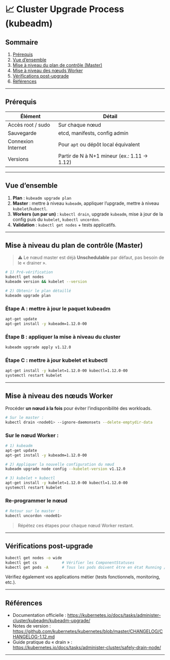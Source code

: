 # 📈 Cluster Upgrade Process (kubeadm)

## Sommaire
1. [Prérequis](#prérequis)
2. [Vue d’ensemble](#vue-densemble)
3. [Mise à niveau du plan de contrôle (Master)](#mise-à-niveau-du-plan-de-contrôle-master)
4. [Mise à niveau des nœuds Worker](#mise-à-niveau-des-nœuds-worker)
5. [Vérifications post-upgrade](#vérifications-post-upgrade)
6. [Références](#références)

---

## Prérequis

| Élément | Détail |
| ------- | ------ |
| Accès root / sudo | Sur chaque nœud |
| Sauvegarde | etcd, manifests, config admin |
| Connexion Internet | Pour `apt` ou dépôt local équivalent |
| Versions | Partir de N à N+1 mineur (ex.: 1.11 → 1.12) |

---

## Vue d’ensemble

1. **Plan** : `kubeadm upgrade plan`  
2. **Master** : mettre à niveau `kubeadm`, appliquer l’upgrade, mettre à niveau `kubelet`/`kubectl`.  
3. **Workers (un par un)** : `kubectl drain`, upgrade `kubeadm`, mise à jour de la config puis du `kubelet`, `kubectl uncordon`.  
4. **Validation** : `kubectl get nodes` + tests applicatifs.

---

## Mise à niveau du plan de contrôle (Master)

> ⚠️ Le nœud master est déjà **Unschedulable** par défaut, pas besoin de le « drainer ».

```bash
# 1) Pré-vérification
kubectl get nodes
kubeadm version && kubelet --version

# 2) Obtenir le plan détaillé
kubeadm upgrade plan
```

### Étape A : mettre à jour le paquet kubeadm

```bash
apt-get update
apt-get install -y kubeadm=1.12.0-00
```

### Étape B : appliquer la mise à niveau du cluster

```bash
kubeadm upgrade apply v1.12.0
```

### Étape C : mettre à jour kubelet et kubectl

```bash
apt-get install -y kubelet=1.12.0-00 kubectl=1.12.0-00
systemctl restart kubelet
```

---

## Mise à niveau des nœuds Worker

Procéder **un nœud à la fois** pour éviter l’indisponibilité des workloads.

```bash
# Sur le master :
kubectl drain <node01> --ignore-daemonsets --delete-emptydir-data
```

### Sur le nœud Worker :

```bash
# 1) kubeadm
apt-get update
apt-get install -y kubeadm=1.12.0-00

# 2) Appliquer la nouvelle configuration du nœud
kubeadm upgrade node config --kubelet-version v1.12.0

# 3) kubelet + kubectl
apt-get install -y kubelet=1.12.0-00 kubectl=1.12.0-00
systemctl restart kubelet
```

### Re-programmer le nœud

```bash
# Retour sur le master :
kubectl uncordon <node01>
```

> Répétez ces étapes pour chaque nœud Worker restant.

---

## Vérifications post-upgrade

```bash
kubectl get nodes -o wide
kubectl get cs           # Vérifier les ComponentStatuses
kubectl get pods -A      # Tous les pods doivent être en état Running / Completed
```

Vérifiez également vos applications métier (tests fonctionnels, monitoring, etc.).

---

## Références

- Documentation officielle : <https://kubernetes.io/docs/tasks/administer-cluster/kubeadm/kubeadm-upgrade/>
- Notes de version : <https://github.com/kubernetes/kubernetes/blob/master/CHANGELOG/CHANGELOG-1.12.md>
- Guide pratique du « drain » : <https://kubernetes.io/docs/tasks/administer-cluster/safely-drain-node/>

---